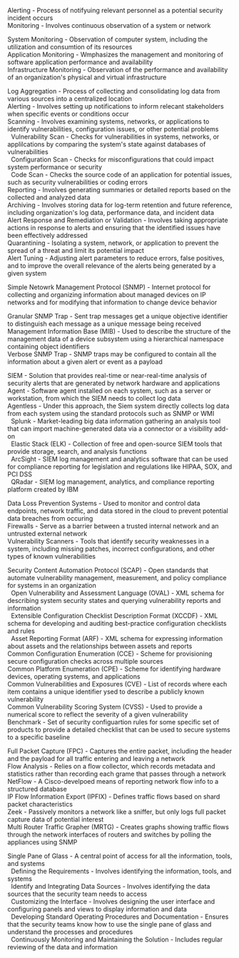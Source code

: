 Alerting - Process of notifyuing relevant personnel as a potential security incident occurs  
Monitoring - Involves continuous observation of a system or network  

System Monitoring - Observation of computer system, including the utilization and consumtion of its resources  
Application Monitoring - Wmphasizes the management and monitoring of software application performance and availability  
Infrastructure Monitoring - Observation of the performance and availability of an organization's physical and virtual infrastructure  

Log Aggregation - Process of collecting and consolidating log data from various sources into a centralized location  
Alerting - Involves setting up notifications to inform relecant stakeholders when specific events or conditions occur  
Scanning - Involves examining systems, networks, or applications to identify vulnerabilities, configuration issues, or other potential problems  
&nbsp;&nbsp;Vulnerability Scan - Checks for vulnerabilities in systems, networks, or applilcations by comparing the system's state against databases of vulnerabilities  
&nbsp;&nbsp;Configuration Scan - Checks for misconfigurations that could impact system performance or security  
&nbsp;&nbsp;Code Scan - Checks the source code of an application for potential issues, such as security vulnerabilities or coding errors  
Reporting - Involves generating summaries or detailed reports based on the collected and analyzed data  
Archiving - Involves storing data for log-term retention and future reference, including organization's log data, performance data, and incident data  
Alert Response and Remediation or Validation - Involves taking appropriate actions in response to alerts and ensuring that the identified issues have been effectively addressed  
Quarantining - Isolating a system, network, or application to prevent the spread of a threat and limit its potential impact  
Alert Tuning - Adjusting alert parameters to reduce errors, false positives, and to improve the overall relevance of the alerts being generated by a given system  

Simple Netowrk Management Protocol (SNMP) - Internet protocol for collecting and organizing information about managed devices on IP networks and for modifying that information to change device behavior  

Granular SNMP Trap - Sent trap messages get a unique objective identifier to distinguish each message as a unique message being received  
Management Information Base (MIB) - Used to describe the structure of the management data of a device subsystem using a hierarchical namespace containing object identifiers  
Verbose SNMP Trap - SNMP traps may be configured to contain all the information about a given alert or event as a payload  

SIEM - Solution that provides real-time or near-real-time analysis of security alerts that are generated by network hardware and applications  
Agent - Software agent installed on each system, such as a server or workstation, from which the SIEM needs to collect log data  
Agentless - Under this approach, the Siem system directly collects log data from each system using the standard protocols such as SNMP or WMI  
&nbsp;&nbsp;Splunk - Market-leading big data information gathering an analysis tool that can import machine-generated data via a connector or a visibility add-on  
&nbsp;&nbsp;Elastic Stack (ELK) - Collection of free and open-source SIEM tools that provide storage, search, and analysis functions  
&nbsp;&nbsp;ArcSight - SIEM log management and analytics software that can be used for compliance reporting for legislation and regulations like HIPAA, SOX, and PCI DSS  
&nbsp;&nbsp;QRadar - SIEM log management, analytics, and compliance reporting platform created by IBM  
 	
Data Loss Prevention Systems - Used to monitor and control data endpoints, network traffic, and data stored in the cloud to prevent potential data breaches from occuring  
Firewalls - Serve as a barrier between a trusted internal network and an untrusted external network  
Vulnerability Scanners - Tools that identify security weaknesses in a system, including missing patches, incorrect configurations, and other types of known vulnerabilities  

Security Content Automation Protocol (SCAP) - Open standards that automate vulnerability management, measurement, and policy compliance for systems in an organization  
&nbsp;&nbsp;Open Vulnerability and Assessment Language (OVAL) - XML schema for describing system security states and querying vulnerability reports and information  
&nbsp;&nbsp;Extensible Configuration Checklist Description Format (XCCDF) - XML schema for developing and auditing best-practice configuration checklists and rules  
&nbsp;&nbsp;Asset Reporting Format (ARF) - XML schema for expressing information about assets and the relationships between assets and reports  
Common Configuration Enumeration (CCE) - Scheme for provisioning secure configuration checks across multiple sources  
Common Platform Enumeration (CPE) - Scheme for identifying hardware devices, operating systems, and applications  
Common Vulnerabilities and Exposures (CVE) - List of records where each item contains a unique identifier ysed to describe a publicly known vulnerability  
Common Vulnerability Scoring System (CVSS) - Used to provide a numerical score to reflect the severity of a given vulnerability  
Benchmark - Set of security configuartion rules for some specific set of products to provide a detailed checklist that can be used to secure systems to a specific baseline  

Full Packet Capture (FPC) - Captures the entire packet, including the header and the payload for all traffic entering and leaving a network  
Flow Analysis - Relies on a flow collector, which records metadata and statistics rather than recording each grame that passes through a network  
NetFlow - A Cisco-develpoed means of reporting network flow info to a structured database  
IP Flow Information Export (IPFIX) - Defines traffic flows based on shard packet characteristics  
Zeek - Passively monitors a network like a sniffer, but only logs full packet capture data of potential interest  
Multi Router Traffic Grapher (MRTG) - Creates graphs showing traffic flows through the network interfaces of routers and switches by polling the appliances using SNMP  

Single Pane of Glass - A central point of access for all the information, tools, and systems  
&nbsp;&nbsp;Defining the Requirements - Involves identifying the information, tools, and systems  
&nbsp;&nbsp;Identify and Integrating Data Sources - Involves identifying the data sources that the security team needs to access  
&nbsp;&nbsp;Customizing the Interface - Involves designing the user interface and configuring panels and views to display information and data  
&nbsp;&nbsp;Developing Standard Operating Procedures and Documentation - Ensures that the security teams know how to use the single pane of glass and understand the processes and procedures  
&nbsp;&nbsp;Continuously Monitoring and Maintaining the Solution - Includes regular reviewing of the data and information  
